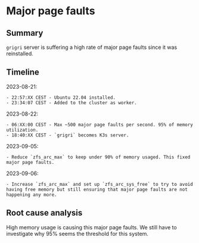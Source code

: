# Major page faults

## Summary

`grigri` server is suffering a high rate of major page faults since it was reinstalled.

## Timeline

2023-08-21:

    - 22:57:XX CEST - Ubuntu 22.04 installed.
    - 23:34:07 CEST - Added to the cluster as worker.

2023-08-22:

    - 06:XX:00 CEST - Max ~500 major page faults per second. 95% of memory utilization.
    - 18:40:XX CEST - `grigri` becomes K3s server.

2023-09-05:

    - Reduce `zfs_arc_max` to keep under 90% of memory usaged. This fixed major page faults.

2023-09-06:

    - Increase `zfs_arc_max` and set up `zfs_arc_sys_free` to try to avoid having free memory but still ensuring that major page faults are not happening any more.

## Root cause analysis

High memory usage is causing this major page faults. We still have to investigate why 95% seems the
threshold for this system.
